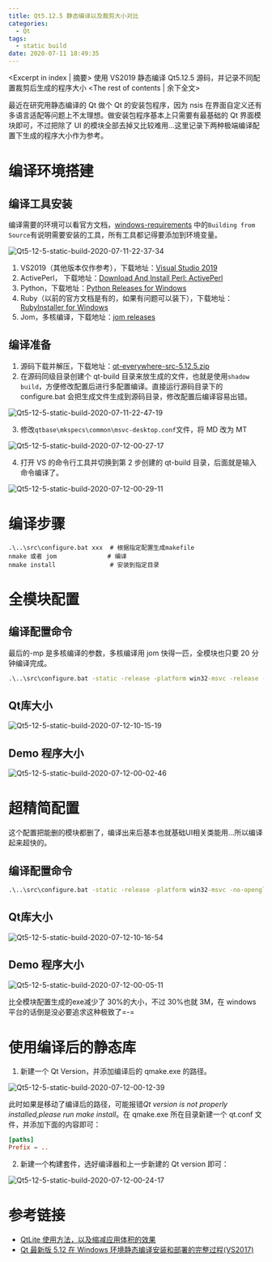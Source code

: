 ```yaml
---
title: Qt5.12.5 静态编译以及裁剪大小对比
categories:
  - Qt
tags:
  - static build
date: 2020-07-11 18:49:35
---
```


<Excerpt in index | 摘要>
使用 VS2019 静态编译 Qt5.12.5 源码，并记录不同配置裁剪后生成的程序大小 <!-- more -->
<The rest of contents | 余下全文>

最近在研究用静态编译的 Qt 做个 Qt 的安装包程序，因为 nsis 在界面自定义还有多语言适配等问题上不太理想。做安装包程序基本上只需要有最基础的 Qt 界面模块即可，不过把除了 UI 的模块全部去掉又比较难用...这里记录下两种极端编译配置下生成的程序大小作为参考。

# 编译环境搭建

## 编译工具安装

编译需要的环境可以看官方文档，[windows-requirements](https://doc.qt.io/qt-5/windows-requirements.html) 中的`Building from Source`有说明需要安装的工具，所有工具都记得要添加到环境变量。

![Qt5-12-5-static-build-2020-07-11-22-37-34](https://cdn.jsdelivr.net/gh/Longxr/PicStored/blog/Qt5-12-5-static-build-2020-07-11-22-37-34.png)

1. VS2019（其他版本仅作参考），下载地址：[Visual Studio 2019](https://visualstudio.microsoft.com/zh-hans/vs/)
2. ActivePerl， 下载地址：[Download And Install Perl: ActivePerl](https://www.activestate.com/products/perl/downloads/)
3. Python，下载地址：[Python Releases for Windows](https://www.python.org/downloads/windows/)
4. Ruby（以前的官方文档是有的，如果有问题可以装下），下载地址：[RubyInstaller for Windows](https://rubyinstaller.org/downloads/)
5. Jom，多核编译，下载地址：[jom releases](http://download.qt.io/official_releases/jom/jom.zip)

## 编译准备

1. 源码下载并解压，下载地址：[qt-everywhere-src-5.12.5.zip](https://download.qt.io/archive/qt/5.12/5.12.5/single/qt-everywhere-src-5.12.5.zip)
2. 在源码同级目录创建个 qt-build 目录来放生成的文件，也就是使用`shadow build`，方便修改配置后进行多配置编译。直接运行源码目录下的 configure.bat 会把生成文件生成到源码目录，修改配置后编译容易出错。

![Qt5-12-5-static-build-2020-07-11-22-47-19](https://cdn.jsdelivr.net/gh/Longxr/PicStored/blog/Qt5-12-5-static-build-2020-07-11-22-47-19.png)

3. 修改`qtbase\mkspecs\common\msvc-desktop.conf`文件，将 MD 改为 MT

![Qt5-12-5-static-build-2020-07-12-00-27-17](https://cdn.jsdelivr.net/gh/Longxr/PicStored/blog/Qt5-12-5-static-build-2020-07-12-00-27-17.png)

4. 打开 VS 的命令行工具并切换到第 2 步创建的 qt-build 目录，后面就是输入命令编译了。

![Qt5-12-5-static-build-2020-07-12-00-29-11](https://cdn.jsdelivr.net/gh/Longxr/PicStored/blog/Qt5-12-5-static-build-2020-07-12-00-29-11.png)

# 编译步骤

```shell
.\..\src\configure.bat xxx  # 根据指定配置生成makefile
nmake 或者 jom              # 编译
nmake install               # 安装到指定目录
```

# 全模块配置

## 编译配置命令

最后的-mp 是多核编译的参数，多核编译用 jom 快得一匹，全模块也只要 20 分钟编译完成。

```bat
.\..\src\configure.bat -static -release -platform win32-msvc -release -static -prefix "D:\Qt\Qt5.12.5-msvc2019-x86-static-release-full" -opensource -confirm-license -nomake examples -nomake tests -plugin-sql-sqlite -plugin-sql-odbc -qt-zlib -qt-libpng -qt-libjpeg -opengl desktop -mp
```

## Qt库大小
![Qt5-12-5-static-build-2020-07-12-10-15-19](https://cdn.jsdelivr.net/gh/Longxr/PicStored/blog/Qt5-12-5-static-build-2020-07-12-10-15-19.png)

## Demo 程序大小
![Qt5-12-5-static-build-2020-07-12-00-02-46](https://cdn.jsdelivr.net/gh/Longxr/PicStored/blog/Qt5-12-5-static-build-2020-07-12-00-02-46.png)

# 超精简配置

这个配置把能删的模块都删了，编译出来后基本也就基础UI相关类能用...所以编译起来超快的。

## 编译配置命令

```bat
.\..\src\configure.bat -static -release -platform win32-msvc -no-opengl -prefix "D:\Qt\Qt5.12.5-msvc2019-x86-static-release-mini" -opensource -confirm-license -make libs -nomake tools -nomake examples -nomake tests -skip qt3d -skip qtandroidextras -skip qtcanvas3d -skip qtconnectivity -skip qtdatavis3d -skip qtdeclarative -skip qtdoc -skip qtgamepad -skip qtcharts -skip qtgraphicaleffects -skip qtimageformats -skip qtlocation -skip qtmacextras -skip qtmultimedia -skip qtnetworkauth -skip qtpurchasing -skip qtquickcontrols -skip qtquickcontrols2 -skip qtscript -skip qtscxml -skip qtsensors -skip qtserialbus -skip qtspeech -skip qtsvg -skip qttools -skip qttranslations -skip qtvirtualkeyboard -skip qtwayland -skip qtwebchannel -skip qtwebengine -skip qtwebsockets -skip qtwebview -skip qtwinextras -skip qtx11extras -skip qtxmlpatterns -no-feature-texthtmlparser -no-feature-textodfwriter -no-feature-concurrent -no-feature-effects -no-feature-sharedmemory -no-feature-systemsemaphore -no-feature-im -no-feature-dom -no-feature-filesystemwatcher -no-feature-graphicsview -no-feature-graphicseffect -no-feature-sizegrip -no-feature-printpreviewwidget -no-feature-keysequenceedit -no-feature-colordialog -no-feature-fontdialog -no-feature-printpreviewdialog -no-feature-progressdialog -no-feature-errormessage -no-feature-wizard -no-feature-datawidgetmapper -no-feature-cups -no-feature-paint_debug -no-feature-codecs -no-feature-big_codecs -no-feature-iconv -no-feature-networkproxy -no-feature-socks5 -no-feature-networkdiskcache -no-feature-bearermanagement -no-feature-mimetype -no-feature-undocommand -no-feature-undostack -no-feature-undogroup -no-feature-undoview -no-feature-statemachine -no-feature-gestures -no-feature-dbus -no-feature-sessionmanager -no-feature-topleveldomain -no-feature-sha3-fast -no-feature-imageformat_ppm -no-feature-imageformat_xbm -no-feature-freetype -no-feature-appstore-compliant -no-feature-process -no-feature-lcdnumber -qt-zlib -qt-libpng -qt-libjpeg
```

## Qt库大小
![Qt5-12-5-static-build-2020-07-12-10-16-54](https://cdn.jsdelivr.net/gh/Longxr/PicStored/blog/Qt5-12-5-static-build-2020-07-12-10-16-54.png)

## Demo 程序大小

![Qt5-12-5-static-build-2020-07-12-00-05-11](https://cdn.jsdelivr.net/gh/Longxr/PicStored/blog/Qt5-12-5-static-build-2020-07-12-00-05-11.png)

比全模块配置生成的exe减少了 30%的大小，不过 30%也就 3M，在 windows 平台的话倒是没必要追求这种极致了=-=

# 使用编译后的静态库

1. 新建一个 Qt Version，并添加编译后的 qmake.exe 的路径。

![Qt5-12-5-static-build-2020-07-12-00-12-39](https://cdn.jsdelivr.net/gh/Longxr/PicStored/blog/Qt5-12-5-static-build-2020-07-12-00-12-39.png)

此时如果是移动了编译后的路径，可能报错*Qt version is not properly installed,please run make install*。在 qmake.exe 所在目录新建一个 qt.conf 文件，并添加下面的内容即可：

```conf
[paths]
Prefix = ..
```

2. 新建一个构建套件，选好编译器和上一步新建的 Qt version 即可：

![Qt5-12-5-static-build-2020-07-12-00-24-17](https://cdn.jsdelivr.net/gh/Longxr/PicStored/blog/Qt5-12-5-static-build-2020-07-12-00-24-17.png)

# 参考链接

- [QtLite 使用方法，以及缩减应用体积的效果](https://blog.csdn.net/wsj18808050/article/details/55808104)
- [Qt 最新版 5.12 在 Windows 环境静态编译安装和部署的完整过程(VS2017)](https://blog.csdn.net/zhangpeterx/article/details/86529231)

